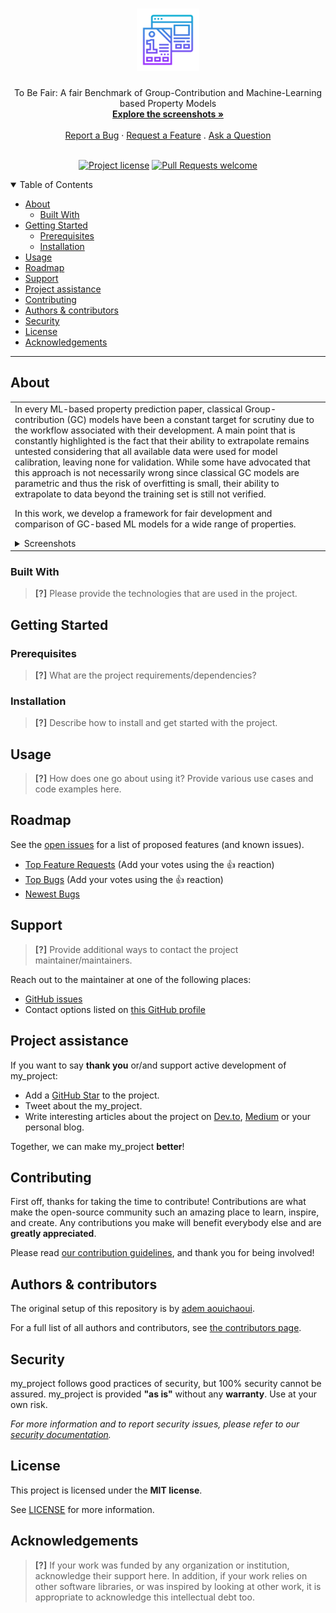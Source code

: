 <h1 align="center">
  <a href="https://github.com/arnaou/my_project">
    <!-- Please provide path to your logo here -->
    <img src="docs/images/logo.svg" alt="Logo" width="100" height="100">
  </a>
</h1>

<div align="center">
  To Be Fair: A fair Benchmark of Group-Contribution and Machine-Learning based Property Models
  <br />
  <a href="#about"><strong>Explore the screenshots »</strong></a>
  <br />
  <br />
  <a href="https://github.com/arnaou/my_project/issues/new?assignees=&labels=bug&template=01_BUG_REPORT.md&title=bug%3A+">Report a Bug</a>
  ·
  <a href="https://github.com/arnaou/my_project/issues/new?assignees=&labels=enhancement&template=02_FEATURE_REQUEST.md&title=feat%3A+">Request a Feature</a>
  .
  <a href="https://github.com/arnaou/my_project/issues/new?assignees=&labels=question&template=04_SUPPORT_QUESTION.md&title=support%3A+">Ask a Question</a>
</div>

<div align="center">
<br />

[![Project license](https://img.shields.io/badge/License-GPLv3-orange?style=flat-square)](LICENSE)
[![Pull Requests welcome](https://img.shields.io/badge/PRs-welcome-ff69b4.svg?style=flat-square)](https://github.com/arnaou/my_project/issues?q=is%3Aissue+is%3Aopen+label%3A%22help+wanted%22)


</div>

<details open="open">
<summary>Table of Contents</summary>

- [About](#about)
  - [Built With](#built-with)
- [Getting Started](#getting-started)
  - [Prerequisites](#prerequisites)
  - [Installation](#installation)
- [Usage](#usage)
- [Roadmap](#roadmap)
- [Support](#support)
- [Project assistance](#project-assistance)
- [Contributing](#contributing)
- [Authors & contributors](#authors--contributors)
- [Security](#security)
- [License](#license)
- [Acknowledgements](#acknowledgements)

</details>

---

## About

<table><tr><td>
In every ML-based property prediction paper, classical Group-contribution (GC) models
have been a constant target for scrutiny due to the workflow associated with their development.
A main point that is constantly highlighted is the fact that their ability to extrapolate
remains untested considering that all available data were used for model calibration, leaving none for validation.
While some have advocated that this approach is not necessarily wrong since classical GC models are parametric
and thus the risk of overfitting is small, their ability to extrapolate to data beyond the training set is still
not verified. 

In this work, we develop a framework for fair development and comparison of GC-based ML
models for a wide range of properties.
<details>
<summary>Screenshots</summary>
<br>

|                          Classical Approach                           |                             Fair Approach                              |
|:---------------------------------------------------------------------:|:----------------------------------------------------------------------:|
| <img src="docs/images/screenshot.png" title="Home Page" width="100%"> | <img src="docs/images/screenshot.png" title="Login Page" width="100%"> |

</details>

</td></tr></table>

### Built With

> **[?]**
> Please provide the technologies that are used in the project.

## Getting Started

### Prerequisites

> **[?]**
> What are the project requirements/dependencies?

### Installation

> **[?]**
> Describe how to install and get started with the project.

## Usage

> **[?]**
> How does one go about using it?
> Provide various use cases and code examples here.

## Roadmap

See the [open issues](https://github.com/arnaou/my_project/issues) for a list of proposed features (and known issues).

- [Top Feature Requests](https://github.com/arnaou/my_project/issues?q=label%3Aenhancement+is%3Aopen+sort%3Areactions-%2B1-desc) (Add your votes using the 👍 reaction)
- [Top Bugs](https://github.com/arnaou/my_project/issues?q=is%3Aissue+is%3Aopen+label%3Abug+sort%3Areactions-%2B1-desc) (Add your votes using the 👍 reaction)
- [Newest Bugs](https://github.com/arnaou/my_project/issues?q=is%3Aopen+is%3Aissue+label%3Abug)

## Support

> **[?]**
> Provide additional ways to contact the project maintainer/maintainers.

Reach out to the maintainer at one of the following places:

- [GitHub issues](https://github.com/arnaou/my_project/issues/new?assignees=&labels=question&template=04_SUPPORT_QUESTION.md&title=support%3A+)
- Contact options listed on [this GitHub profile](https://github.com/arnaou)

## Project assistance

If you want to say **thank you** or/and support active development of my_project:

- Add a [GitHub Star](https://github.com/arnaou/my_project) to the project.
- Tweet about the my_project.
- Write interesting articles about the project on [Dev.to](https://dev.to/), [Medium](https://medium.com/) or your personal blog.

Together, we can make my_project **better**!

## Contributing

First off, thanks for taking the time to contribute! Contributions are what make the open-source community such an amazing place to learn, inspire, and create. Any contributions you make will benefit everybody else and are **greatly appreciated**.


Please read [our contribution guidelines](docs/CONTRIBUTING.md), and thank you for being involved!

## Authors & contributors

The original setup of this repository is by [adem aouichaoui](https://github.com/arnaou).

For a full list of all authors and contributors, see [the contributors page](https://github.com/arnaou/my_project/contributors).

## Security

my_project follows good practices of security, but 100% security cannot be assured.
my_project is provided **"as is"** without any **warranty**. Use at your own risk.

_For more information and to report security issues, please refer to our [security documentation](docs/SECURITY.md)._

## License

This project is licensed under the **MIT license**.

See [LICENSE](LICENSE) for more information.

## Acknowledgements

> **[?]**
> If your work was funded by any organization or institution, acknowledge their support here.
> In addition, if your work relies on other software libraries, or was inspired by looking at other work, it is appropriate to acknowledge this intellectual debt too.

